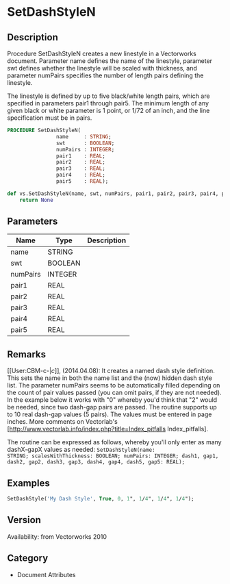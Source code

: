 # SetDashStyleN

## Description
Procedure SetDashStyleN creates a new linestyle in a Vectorworks document. Parameter name defines the name of the linestyle, parameter swt defines whether the linestyle will be scaled with thickness, and parameter numPairs specifies the number of length pairs defining the linestyle.

The linestyle is defined by up to five black/white length pairs, which are specified in parameters pair1 through pair5. The minimum length of any given black or white parameter is 1 point, or 1/72 of an inch, and the line specification must be in pairs.

```pascal
PROCEDURE SetDashStyleN(
				name     : STRING;
				swt      : BOOLEAN;
				numPairs : INTEGER;
				pair1    : REAL;
				pair2    : REAL;
				pair3    : REAL;
				pair4    : REAL;
				pair5    : REAL);
```

```python
def vs.SetDashStyleN(name, swt, numPairs, pair1, pair2, pair3, pair4, pair5):
    return None
```

## Parameters
|Name|Type|Description|
|---|---|---|
|name|STRING|   |
|swt|BOOLEAN|   |
|numPairs|INTEGER|   |
|pair1|REAL|   |
|pair2|REAL|   |
|pair3|REAL|   |
|pair4|REAL|   |
|pair5|REAL|   |

## Remarks
[[User:CBM-c-|_c_]], (2014.04.08):  It creates a named dash style definition. This sets the name in both the name list and the (now) hidden dash style list. The parameter numPairs seems to be automatically filled depending on the count of pair values passed (you can omit pairs, if they are not needed). In the example below it works with "0" whereby you'd think that "2" would be needed, since two dash-gap pairs are passed. The routine supports up to 10 real dash-gap values (5 pairs). The values must be entered in page inches. More comments on Vectorlab's [http://www.vectorlab.info/index.php?title=Index_pitfalls Index_pitfalls].

The routine can be expressed as follows, whereby you'll only enter as many dashX-gapX values as needed:
<code lang="pas">SetDashStyleN(name: STRING; scalesWithThickness: BOOLEAN; numPairs: INTEGER; dash1, gap1, dash2, gap2, dash3, gap3, dash4, gap4, dash5, gap5: REAL);</code>

## Examples
```pascal
SetDashStyle('My Dash Style', True, 0, 1", 1/4", 1/4", 1/4");
```

## Version
Availability: from Vectorworks 2010

## Category
* Document Attributes

